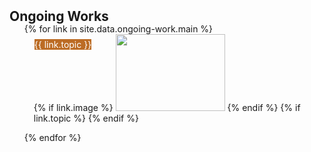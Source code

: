 <h2 id="ongoing-work" style="margin: 2px 0px -15px;">Ongoing Works</h2>

<div class="publications">
<ol class="bibliography">
<ul style="display: flex; flex-wrap: wrap; list-style-type: none; padding: 0;">
{% for link in site.data.ongoing-work.main %}

<li>
<div class="pub-row">
  <div class="col-sm-3 abbr" style="position: relative;padding-right: 15px;padding-left: 15px;">
    {% if link.image %} 
    <img src="{{ link.image }}" class="teaser img-fluid z-depth-1" style="height: 123px; width: 175px">
    {% endif %}
      {% if link.topic %} 
        <div class="badge" style="background-color: #bc6c25; color: #fff; position: absolute; top: 8px; left: 16px; display: flex; flex-wrap: wrap;">{{ link.topic }}</div>
      {% endif %}
  </div>
</div>
</li>

<br>

{% endfor %}
</ul>
</ol>
</div>

